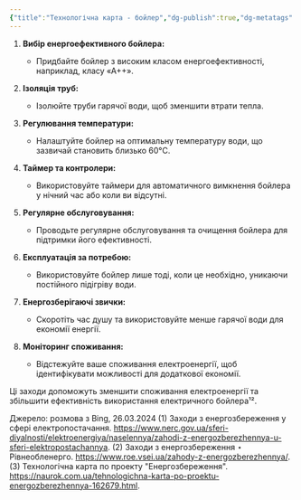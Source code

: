 ```yaml
---
{"title":"Технологічна карта - бойлер","dg-publish":true,"dg-metatags":null,"dg-home":null,"permalink":"/energozberezhennya/tehnologichna-karta-bojler/","dgPassFrontmatter":true,"noteIcon":""}
---
```



1. **Вибір енергоефективного бойлера:**
   - Придбайте бойлер з високим класом енергоефективності, наприклад, класу «А++».

2. **Ізоляція труб:**
   - Ізолюйте труби гарячої води, щоб зменшити втрати тепла.

3. **Регулювання температури:**
   - Налаштуйте бойлер на оптимальну температуру води, що зазвичай становить близько 60°C.

4. **Таймер та контролери:**
   - Використовуйте таймери для автоматичного вимкнення бойлера у нічний час або коли ви відсутні.

5. **Регулярне обслуговування:**
   - Проводьте регулярне обслуговування та очищення бойлера для підтримки його ефективності.

6. **Експлуатація за потребою:**
   - Використовуйте бойлер лише тоді, коли це необхідно, уникаючи постійного підігріву води.

7. **Енергозберігаючі звички:**
   - Скоротіть час душу та використовуйте менше гарячої води для економії енергії.

8. **Моніторинг споживання:**
   - Відстежуйте ваше споживання електроенергії, щоб ідентифікувати можливості для додаткової економії.

Ці заходи допоможуть зменшити споживання електроенергії та збільшити ефективність використання електричного бойлера¹².

Джерело: розмова з Bing, 26.03.2024
(1) Заходи з енергозбереження у сфері електропостачання. https://www.nerc.gov.ua/sferi-diyalnosti/elektroenergiya/naselennya/zahodi-z-energozberezhennya-u-sferi-elektropostachannya.
(2) Заходи з енергозбереження ⋆ Рівнеобленерго. https://www.roe.vsei.ua/zahody-z-energozberezhennya/.
(3) Технологічна карта по проекту "Енергозбереження". https://naurok.com.ua/tehnologichna-karta-po-proektu-energozberezhennya-162679.html.
